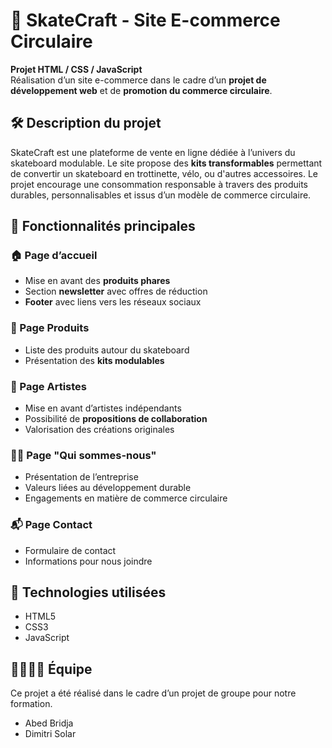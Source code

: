 # 🌱 SkateCraft - Site E-commerce Circulaire

**Projet HTML / CSS / JavaScript**  
Réalisation d’un site e-commerce dans le cadre d’un **projet de développement web** et de **promotion du commerce circulaire**.

## 🛠 Description du projet

SkateCraft est une plateforme de vente en ligne dédiée à l’univers du skateboard modulable. Le site propose des **kits transformables** permettant de convertir un skateboard en trottinette, vélo, ou d'autres accessoires. Le projet encourage une consommation responsable à travers des produits durables, personnalisables et issus d’un modèle de commerce circulaire.

## 🧩 Fonctionnalités principales

### 🏠 Page d’accueil
- Mise en avant des **produits phares**
- Section **newsletter** avec offres de réduction
- **Footer** avec liens vers les réseaux sociaux

### 🛒 Page Produits
- Liste des produits autour du skateboard
- Présentation des **kits modulables**


### 🎨 Page Artistes
- Mise en avant d’artistes indépendants
- Possibilité de **propositions de collaboration**
- Valorisation des créations originales

### 🧑‍💼 Page "Qui sommes-nous"
- Présentation de l’entreprise
- Valeurs liées au développement durable
- Engagements en matière de commerce circulaire

### 📬 Page Contact
- Formulaire de contact
- Informations pour nous joindre

## 🧱 Technologies utilisées

- HTML5
- CSS3 
- JavaScript 

## 👨‍👩‍👧‍👦 Équipe

Ce projet a été réalisé dans le cadre d’un projet de groupe pour notre formation.

- Abed Bridja
- Dimitri Solar



